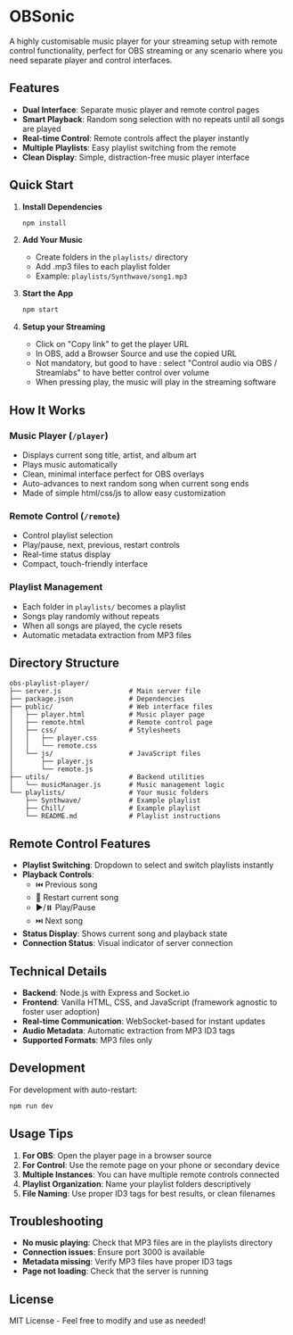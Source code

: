 # OBSonic

A highly customisable music player for your streaming setup with remote control functionality, perfect for OBS streaming or any scenario where you need separate player and control interfaces.

## Features

- **Dual Interface**: Separate music player and remote control pages
- **Smart Playback**: Random song selection with no repeats until all songs are played
- **Real-time Control**: Remote controls affect the player instantly
- **Multiple Playlists**: Easy playlist switching from the remote
- **Clean Display**: Simple, distraction-free music player interface

## Quick Start

1. **Install Dependencies**
   ```bash
   npm install
   ```

2. **Add Your Music**
   - Create folders in the `playlists/` directory
   - Add .mp3 files to each playlist folder
   - Example: `playlists/Synthwave/song1.mp3`

3. **Start the App**
   ```bash
   npm start
   ```

4. **Setup your Streaming**
   - Click on "Copy link" to get the player URL
   - In OBS, add a Browser Source and use the copied URL
   - Not mandatory, but good to have : select "Control audio via OBS / Streamlabs" to have better control over volume
   - When pressing play, the music will play in the streaming software

## How It Works

### Music Player (`/player`)
- Displays current song title, artist, and album art
- Plays music automatically
- Clean, minimal interface perfect for OBS overlays
- Auto-advances to next random song when current song ends
- Made of simple html/css/js to allow easy customization

### Remote Control (`/remote`)
- Control playlist selection
- Play/pause, next, previous, restart controls
- Real-time status display
- Compact, touch-friendly interface

### Playlist Management
- Each folder in `playlists/` becomes a playlist
- Songs play randomly without repeats
- When all songs are played, the cycle resets
- Automatic metadata extraction from MP3 files

## Directory Structure

```
obs-playlist-player/
├── server.js                 # Main server file
├── package.json              # Dependencies
├── public/                   # Web interface files
│   ├── player.html           # Music player page
│   ├── remote.html           # Remote control page
│   ├── css/                  # Stylesheets
│   │   ├── player.css
│   │   └── remote.css
│   └── js/                   # JavaScript files
│       ├── player.js
│       └── remote.js
├── utils/                    # Backend utilities
│   └── musicManager.js       # Music management logic
└── playlists/                # Your music folders
    ├── Synthwave/            # Example playlist
    ├── Chill/                # Example playlist
    └── README.md             # Playlist instructions
```

## Remote Control Features

- **Playlist Switching**: Dropdown to select and switch playlists instantly
- **Playback Controls**:
  - ⏮️ Previous song
  - 🔁 Restart current song
  - ▶️/⏸️ Play/Pause
  - ⏭️ Next song
- **Status Display**: Shows current song and playback state
- **Connection Status**: Visual indicator of server connection

## Technical Details

- **Backend**: Node.js with Express and Socket.io
- **Frontend**: Vanilla HTML, CSS, and JavaScript (framework agnostic to foster user adoption)
- **Real-time Communication**: WebSocket-based for instant updates
- **Audio Metadata**: Automatic extraction from MP3 ID3 tags
- **Supported Formats**: MP3 files only

## Development

For development with auto-restart:
```bash
npm run dev
```

## Usage Tips

1. **For OBS**: Open the player page in a browser source
2. **For Control**: Use the remote page on your phone or secondary device
3. **Multiple Instances**: You can have multiple remote controls connected
4. **Playlist Organization**: Name your playlist folders descriptively
5. **File Naming**: Use proper ID3 tags for best results, or clean filenames

## Troubleshooting

- **No music playing**: Check that MP3 files are in the playlists directory
- **Connection issues**: Ensure port 3000 is available
- **Metadata missing**: Verify MP3 files have proper ID3 tags
- **Page not loading**: Check that the server is running

## License

MIT License - Feel free to modify and use as needed!